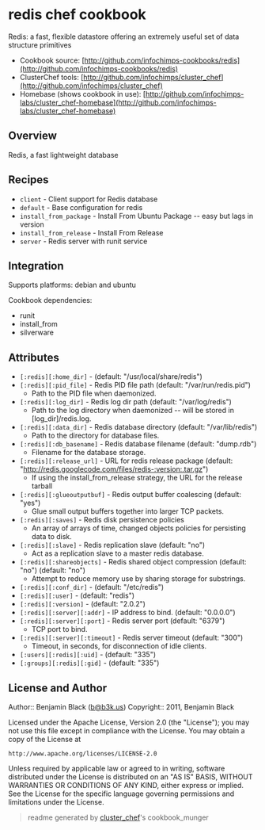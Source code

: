 # redis chef cookbook

Redis: a fast, flexible datastore offering an extremely useful set of data structure primitives

* Cookbook source:   [http://github.com/infochimps-cookbooks/redis](http://github.com/infochimps-cookbooks/redis)
* ClusterChef tools: [http://github.com/infochimps/cluster_chef](http://github.com/infochimps/cluster_chef)
* Homebase (shows cookbook in use): [http://github.com/infochimps-labs/cluster_chef-homebase](http://github.com/infochimps-labs/cluster_chef-homebase)

## Overview

Redis, a fast lightweight database

## Recipes 

* `client`                   - Client support for Redis database
* `default`                  - Base configuration for redis
* `install_from_package`     - Install From Ubuntu Package -- easy but lags in version
* `install_from_release`     - Install From Release
* `server`                   - Redis server with runit service

## Integration

Supports platforms: debian and ubuntu

Cookbook dependencies:

* runit
* install_from
* silverware


## Attributes

* `[:redis][:home_dir]`               -  (default: "/usr/local/share/redis")
* `[:redis][:pid_file]`               - Redis PID file path (default: "/var/run/redis.pid")
  - Path to the PID file when daemonized.
* `[:redis][:log_dir]`                - Redis log dir path (default: "/var/log/redis")
  - Path to the log directory when daemonized -- will be stored in [log_dir]/redis.log.
* `[:redis][:data_dir]`               - Redis database directory (default: "/var/lib/redis")
  - Path to the directory for database files.
* `[:redis][:db_basename]`            - Redis database filename (default: "dump.rdb")
  - Filename for the database storage.
* `[:redis][:release_url]`            - URL for redis release package (default: "http://redis.googlecode.com/files/redis-:version:.tar.gz")
  - If using the install_from_release strategy, the URL for the release tarball
* `[:redis][:glueoutputbuf]`          - Redis output buffer coalescing (default: "yes")
  - Glue small output buffers together into larger TCP packets.
* `[:redis][:saves]`                  - Redis disk persistence policies
  - An array of arrays of time, changed objects policies for persisting data to disk.
* `[:redis][:slave]`                  - Redis replication slave (default: "no")
  - Act as a replication slave to a master redis database.
* `[:redis][:shareobjects]`           - Redis shared object compression (default: "no") (default: "no")
  - Attempt to reduce memory use by sharing storage for substrings.
* `[:redis][:conf_dir]`               -  (default: "/etc/redis")
* `[:redis][:user]`                   -  (default: "redis")
* `[:redis][:version]`                -  (default: "2.0.2")
* `[:redis][:server][:addr]`          - IP address to bind. (default: "0.0.0.0")
* `[:redis][:server][:port]`          - Redis server port (default: "6379")
  - TCP port to bind.
* `[:redis][:server][:timeout]`       - Redis server timeout (default: "300")
  - Timeout, in seconds, for disconnection of idle clients.
* `[:users][:redis][:uid]`            -  (default: "335")
* `[:groups][:redis][:gid]`           -  (default: "335")

## License and Author

Author::                Benjamin Black (<b@b3k.us>)
Copyright::             2011, Benjamin Black

Licensed under the Apache License, Version 2.0 (the "License");
you may not use this file except in compliance with the License.
You may obtain a copy of the License at

    http://www.apache.org/licenses/LICENSE-2.0

Unless required by applicable law or agreed to in writing, software
distributed under the License is distributed on an "AS IS" BASIS,
WITHOUT WARRANTIES OR CONDITIONS OF ANY KIND, either express or implied.
See the License for the specific language governing permissions and
limitations under the License.

> readme generated by [cluster_chef](http://github.com/infochimps/cluster_chef)'s cookbook_munger
